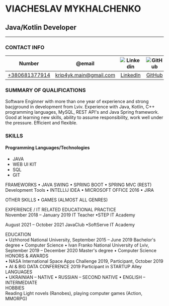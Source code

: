 # VIACHESLAV MYKHALCHENKO
## Java/Kotlin Developer

_______________________________

### CONTACT INFO

|Number|@email|![Linkedin](https://i.stack.imgur.com/gVE0j.png)|![GitHub](https://i.stack.imgur.com/tskMh.png)|
|:---:|:---:|:---:|:---:|
|[+380681377914]()	|[krip4yk.main@gmail.com](mailto:krip4yk.main@gmail.com)|[LinkedIn](https://www.linkedin.com/in/viacheslav-mykhalchenko-752042171/)|[GitHub](https://github.com/Krip4yk-main)|





### SUMMARY OF QUALIFICATIONS		

Software Enginner with more than one year of experience and strong bacjground in development from Lviv. Experience with Java, Kotlin, C++ programming languages, MySQL, REST API's and Java Spring framework. Good at learning new skills, ability to assume responsibility, work well under the pressure. Efficient and flexible.	



### SKILLS
  #### Programming Languages/Technologies
  - JAVA
  -	WEB UI KIT
  -	SQL
  -	GIT

FRAMEWORKS
•	JAVA SWING
•	SPRING BOOT
•	SPRING MVC (REST) 
Development Tools 
•	INTELLIJ IDEA
•	MICROSOFT OFFICE 2016
•	JIRA

OTHER SKILLS
•	GAMES (ALMOST ALL GENRES)

EXPERIENCE / IT RELATED EDUCATIONAL PRACTICE		
November 2018 – January 2019
IT Teacher •STEP IT Academy

August 2021 – October 2021
JavaClub •SoftServe IT Academy
 
EDUCATION		
•	Uzhhorod National University, September 2015 – June 2019
Bachelor's degree • Computer Science
•	Ivan Franko National University of Lviv, September 2019 – December 2020
Master's degree • Computer Science		
HONORS & AWARDS		
•	NASA International Space Apps Challenge 2019, Participant, October 2019 
•	AI & BIG DATA CONFERENCE 2019 
   Participant in STARTUP Alley		
LANGUAGES		
•	UKRAINIAN – NATIVE
•	RUSSIAN – SECOND NATIVE
•	ENGLISH – INTERMEDIATE		
HOBBIES		
Reading Light novels (Ranobes), playing computer games (Action, MMORPG)		


